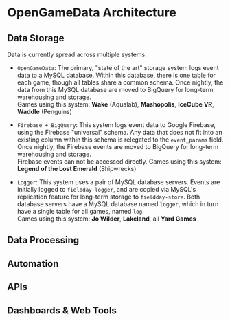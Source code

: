 # OpenGameData Architecture

## Data Storage

Data is currently spread across multiple systems:  

- `OpenGameData`:
The primary, "state of the art" storage system logs event data to a MySQL database.
Within this database, there is one table for each game, though all tables share a common schema.
Once nightly, the data from this MySQL database are moved to BigQuery for long-term warehousing and storage.  
Games using this system: **Wake** (Aqualab), **Mashopolis**, **IceCube VR**, **Waddle** (Penguins)

- `Firebase + BigQuery`:
This system logs event data to Google Firebase, using the Firebase "universal" schema.
Any data that does not fit into an existing column within this schema is relegated to the `event_params` field.
Once nightly, the Firebase events are moved to BigQuery for long-term warehousing and storage.  
Firebase events can not be accessed directly.
Games using this system: **Legend of the Lost Emerald** (Shipwrecks)

- `Logger`:
This system uses a pair of MySQL database servers. Events are initially logged to `fieldday-logger`, and are copied via MySQL's replication feature for long-term storage to `fieldday-store`.
Both database servers have a MySQL database named `logger`, which in turn have a single table for all games, named `log`.  
Games using this system: **Jo Wilder**, **Lakeland**, all **Yard Games**

## Data Processing

## Automation

## APIs

## Dashboards & Web Tools
